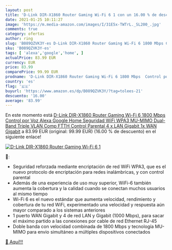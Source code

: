 ```yaml
---
layout: post
title: 'D-Link DIR-X1860 Router Gaming Wi-Fi 6 1 con un 16.00 % de descuento'
date: 2021-01-25 10:11:27
image: 'https://m.media-amazon.com/images/I/31E5x-TWTrL._SL200_.jpg'
comments: true
category: ofertas
author: ring
slug: 'B089QZVK3Y-es D-Link DIR-X1860 Router Gaming Wi-Fi 6 1800 Mbps Control...'
sku: 'B089QZVK3Y-es'
tags: [ 'alexa','google','home', ]
actualPrice: 83.99 EUR
currency: EUR
price: 83.99
comparePrice: 99.99 EUR
prodname: 'D-Link DIR-X1860 Router Gaming Wi-Fi 6 1800 Mbps  Control por Voz Alexa  Google Home  Seguridad WiFi WPA3  MU-MIMO  Dual-Band  Triple VLAN Comp FTTH  Control Parental  4 x LAN Gigabit  1x WAN Gigabit'
country: 'es'
flag: '🇪🇸'
buyurl: 'https://www.amazon.es/dp/B089QZVK3Y/?tag=tolees-21'
descuento: '16.00'
average: '83.99'
---
```


En este momento está [D-Link DIR-X1860 Router Gaming Wi-Fi 6 1800 Mbps  Control por Voz Alexa  Google Home  Seguridad WiFi WPA3  MU-MIMO  Dual-Band  Triple VLAN Comp FTTH  Control Parental  4 x LAN Gigabit  1x WAN Gigabit](https://www.amazon.es/dp/B089QZVK3Y/?tag=tolees-21) a 83.99 EUR (original: 99.99 EUR) (16.00 %  de descuento) en el siguiente enlace!

[![D-Link DIR-X1860 Router Gaming Wi-Fi 6 1](https://m.media-amazon.com/images/I/31E5x-TWTrL._SL200_.jpg)](https://www.amazon.es/dp/B089QZVK3Y/?tag=tolees-21)

🔎:

- Seguridad reforzada mediante encriptación de red WiFi WPA3, que es el nuevo protocolo de encriptación para redes inalámbricas, y con control parental
- Además de una experiencia de uso muy superior, WiFi-6 también aumenta la cobertura y la calidad cuando se conectan muchos usuarios al mismo tiempo
- Wi-Fi 6 es el nuevo estándar que aumenta velocidad, rendimiento y cobertura de tu red WiFi, experimentado una velocidad y respuesta aún mayor comparado a los sistemas anteriores
- 1 puerto WAN Gigabit y 4 de red LAN y Gigabit (1000 Mbps), para sacar el máximo partido a las conexiones por cable de red Ethernet RJ-45
- Doble banda con velocidad combinada de 1800 Mbps y tecnología MU-MIMO para envio simultáneo a múltiples dispositivos conectados

[🛒 Aquí!!!](https://www.amazon.es/dp/B089QZVK3Y/?tag=tolees-21)
